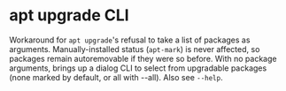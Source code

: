 # apt upgrade CLI

Workaround for `apt upgrade`'s refusal to take a list of packages as arguments. Manually-installed status (`apt-mark`) is never affected, so packages remain autoremovable if they were so before. With no package arguments, brings up a dialog CLI to select from upgradable packages (none marked by default, or all with --all). Also see `--help`.
